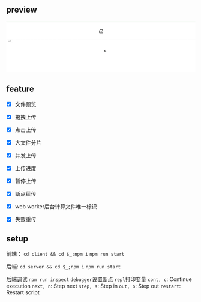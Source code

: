 

## preview

![preivew](preview.gif)

## feature
- [x] 文件预览
- [x] 拖拽上传
- [x] 点击上传
- [x] 大文件分片
- [x] 并发上传
- [x] 上传进度
- [x] 暂停上传
- [x] 断点续传
- [x] web worker后台计算文件唯一标识
- [x] 失败重传


## setup


前端：
`cd client && cd $_;npm i`
`npm run start`

后端:
`cd server && cd $_;npm i`
`npm run start`

后端调试
`npm run inspect`
`debugger`设置断点
`repl`打印变量
`cont, c`: Continue execution
`next, n`: Step next
`step, s`: Step in
`out, o`: Step out
`restart`: Restart script
